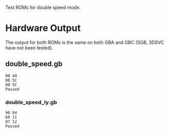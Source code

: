 Test ROMs for double speed mode.

# Hardware Output

The output for both ROMs is the same on both GBA and GBC (SGB, 3DSVC have not been tested).

## double\_speed.gb

```
00 44
00 5C
00 5C
Passed
```

### double\_speed\_ly.gb

```
90 04
60 11
97 12
Passed
```


